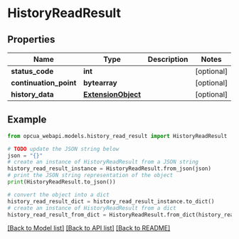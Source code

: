 # HistoryReadResult


## Properties

Name | Type | Description | Notes
------------ | ------------- | ------------- | -------------
**status_code** | **int** |  | [optional] 
**continuation_point** | **bytearray** |  | [optional] 
**history_data** | [**ExtensionObject**](ExtensionObject.md) |  | [optional] 

## Example

```python
from opcua_webapi.models.history_read_result import HistoryReadResult

# TODO update the JSON string below
json = "{}"
# create an instance of HistoryReadResult from a JSON string
history_read_result_instance = HistoryReadResult.from_json(json)
# print the JSON string representation of the object
print(HistoryReadResult.to_json())

# convert the object into a dict
history_read_result_dict = history_read_result_instance.to_dict()
# create an instance of HistoryReadResult from a dict
history_read_result_from_dict = HistoryReadResult.from_dict(history_read_result_dict)
```
[[Back to Model list]](../README.md#documentation-for-models) [[Back to API list]](../README.md#documentation-for-api-endpoints) [[Back to README]](../README.md)


